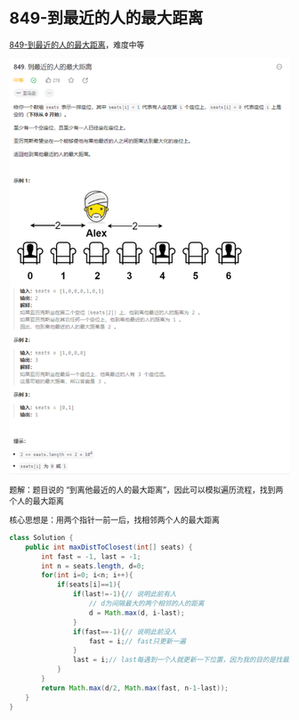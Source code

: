 # 849-到最近的人的最大距离

[849-到最近的人的最大距离](https://leetcode.cn/problems/maximize-distance-to-closest-person/description/?envType=daily-question&envId=2023-08-22)，难度中等

![image-20230902103416974](https://raw.githubusercontent.com/lqyspace/mypic/master/PicBed/202309021034041.png)

题解：题目说的 “到离他最近的人的最大距离”，因此可以模拟遍历流程，找到两个人的最大距离

核心思想是：用两个指针一前一后，找相邻两个人的最大距离

```java
class Solution {
    public int maxDistToClosest(int[] seats) {
        int fast = -1, last = -1;
        int n = seats.length, d=0;
        for(int i=0; i<n; i++){
            if(seats[i]==1){
                if(last!=-1){// 说明此前有人
                    // d为间隔最大的两个相邻的人的距离
                    d = Math.max(d, i-last);
                }
                if(fast==-1){// 说明此前没人
                    fast = i;// fast只更新一遍
                }
                last = i;// last每遇到一个人就更新一下位置，因为我的目的是找最后是一个人，同时记录两个人之间的距离
            }
        }
        return Math.max(d/2, Math.max(fast, n-1-last));
    }
}
```

